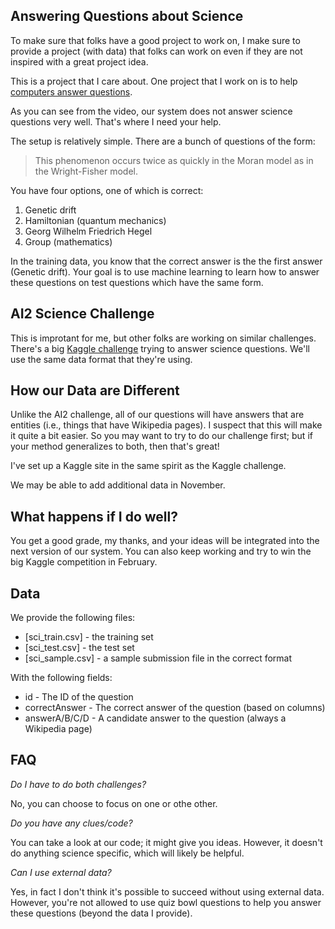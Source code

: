 ## Answering Questions about Science

To make sure that folks have a good project to work on, I make sure to provide a project (with data) that folks can work on even if they are not inspired with a great project idea.

This is a project that I care about.  One project that I work on is to help [computers answer questions](https://www.youtube.com/embed/kTXJCEvCDYk).  

As you can see from the video, our system does not answer science questions very well.  That's where I need your help.

The setup is relatively simple.  There are a bunch of questions of the form:

> This phenomenon occurs twice as quickly in the Moran model as in the Wright-Fisher model.

You have four options, one of which is correct:
1. Genetic drift
2. Hamiltonian (quantum mechanics)
3. Georg Wilhelm Friedrich Hegel
4. Group (mathematics)

In the training data, you know that the correct answer is the the first answer (Genetic drift).  Your goal is to use machine learning to learn how to answer these questions on test questions which have the same form.

## AI2 Science Challenge

This is improtant for me, but other folks are working on similar challenges.  There's a big [Kaggle challenge](https://www.kaggle.com/c/the-allen-ai-science-challenge) trying to answer science questions.  We'll use the same data format that they're using.

## How our Data are Different

Unlike the AI2 challenge, all of our questions will have answers that are entities (i.e., things that have Wikipedia pages).  I suspect that this will make it quite a bit easier.  So you may want to try to do our challenge first; but if your method generalizes to both, then that's great!

I've set up a Kaggle site in the same spirit as the Kaggle challenge.

We may be able to add additional data in November.

## What happens if I do well?

You get a good grade, my thanks, and your ideas will be integrated into the next version of our system.  You can also keep working and try to win the big Kaggle competition in February.

## Data

We provide the following files:
* [sci_train.csv] - the training set
* [sci_test.csv] - the test set
* [sci_sample.csv] - a sample submission file in the correct format

With the following fields:
* id - The ID of the question
* correctAnswer - The correct answer of the question (based on columns)
* answerA/B/C/D - A candidate answer to the question (always a Wikipedia page)

## FAQ

*Do I have to do both challenges?*

No, you can choose to focus on one or othe other.  

*Do you have any clues/code?*

You can take a look at our code; it might give you ideas.  However, it doesn't do anything science specific, which will likely be helpful.

*Can I use external data?*

Yes, in fact I don't think it's possible to succeed without using external data.  However, you're not allowed to use quiz bowl questions to help you answer these questions (beyond the data I provide).
